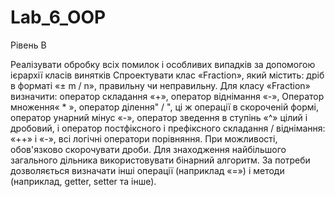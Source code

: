 # Lab_6_OOP
Рівень В

Реалізувати обробку всіх помилок і особливих випадків за допомогою ієрархії класів винятків
Спроектувати клас «Fraction», який містить: дріб в форматі «± m / n», правильну чи неправильну. Для класу «Fraction» визначити: оператор складання «+», оператор віднімання «-», Оператор множення« * », оператор ділення" / ", ці ж операції в скороченій формі, оператор унарний мінус «-», оператор зведення в ступінь «^» цілий і дробовий, і оператор постфіксного і префіксного складання / віднімання: «++» і «-», всі логічні оператори порівняння. При можливості, обов'язково скорочувати дроби. Для знаходження найбільшого загального дільника використовувати бінарний алгоритм. За потреби дозволяється визначати інші операції (наприклад «=») і методи (наприклад, getter, setter та інше). 
